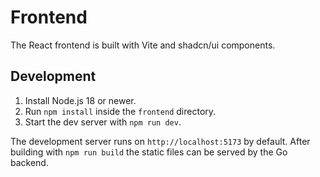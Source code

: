 # Frontend

The React frontend is built with Vite and shadcn/ui components.

## Development

1. Install Node.js 18 or newer.
2. Run `npm install` inside the `frontend` directory.
3. Start the dev server with `npm run dev`.

The development server runs on `http://localhost:5173` by default. After building with `npm run build` the static files can be served by the Go backend.
